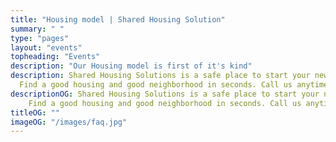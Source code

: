 ```yaml
---
title: "Housing model | Shared Housing Solution"
summary: " "
type: "pages"
layout: "events"
topheading: "Events"
description: "Our Housing model is first of it's kind"
description: Shared Housing Solutions is a safe place to start your new life.
  Find a good housing and good neighborhood in seconds. Call us anytime
descriptionOG: Shared Housing Solutions is a safe place to start your new life.
    Find a good housing and good neighborhood in seconds. Call us anytime
titleOG: ""
imageOG: "/images/faq.jpg"
---
```

